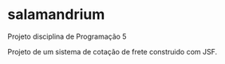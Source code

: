 # salamandrium
Projeto disciplina de Programação 5

Projeto de um sistema de cotação de frete construido com JSF.
